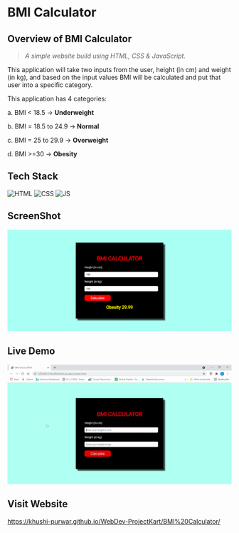 
# BMI Calculator
## Overview of BMI Calculator

> _A simple website build using HTML, CSS & JavaScript._

This application will take two inputs from the user, height (in cm) and weight (in kg), and based on the input values BMI will be calculated and put that user into a specific category.

This application has 4 categories:

a. BMI < 18.5  -> <b> Underweight </b>

b. BMI = 18.5 to 24.9  -><b> Normal </b>

c. BMI = 25 to 29.9  -> <b> Overweight </b>

d. BMI >=30  -> <b> Obesity  </b>

## Tech Stack


![HTML](https://img.shields.io/badge/html5%20-%23E34F26.svg?&style=for-the-badge&logo=html5&logoColor=white)
![CSS](https://img.shields.io/badge/css3%20-%231572B6.svg?&style=for-the-badge&logo=css3&logoColor=white)
![JS](https://img.shields.io/badge/javascript%20-%23323330.svg?&style=for-the-badge&logo=javascript&logoColor=%23F7DF1E)




## ScreenShot

<img src="./Assets/media/ss1.png" />

## Live Demo


<img src="./Assets/media/demo.gif" />

## Visit Website

https://khushi-purwar.github.io/WebDev-ProjectKart/BMI%20Calculator/
